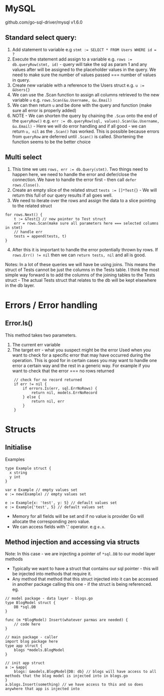 # MySQL

github.com/go-sql-driver/mysql v1.6.0

## Standard select query:

1. Add statement to variable e.g `stmt := SELECT * FROM Users WHERE id = ?`
2. Execute the statement add assign to a variable e.g. `rows := db.queryRow(stmt, id)` - query will take the sql as param 1 and any values after will be assigned to the placeholder values in the query. We need to make sure the number of values passed === number of values in query.
3. Create new variable with a reference to the Users struct e.g. `u := &Users{}`
4. We can use the .Scan function to assign all columns retrieved to the new variable `u` e.g. `rows.Scan(&u.Username, &u.Email)`
5. We can then return `u` and be done with the query and function (make sure all error is properly added)
6. NOTE - We can shorten the query by chaining the `.Scan` onto the end of the `queryRow()` e.g. `err := db.queryRow(sql, values).Scan(&u.Username, &u.Email)` - Here we will do error handling and if all good - we can return `u, nil` as the `.Scan()` has worked. This is possible because errors from `queryRow` are deferred until `.Scan()` is called. Shortening the function seems to be the better choice

## Multi select

1. This time we ues `rows, err := db.Query(stmt)`. Two things need to happen here, we need to handle the error and defer/close the connection. We have to handle the error first - then call `defer rows.Close()`.
2. Create an empty slice of the related struct `tests := []*Test{}` - We will return this full of our query results if all goes well.
3. We need to iterate over the rows and assign the data to a slice pointing to the related struct

```
for rows.Next() {
    t := &Test{} // new pointer to Test struct
    err = rows.Scan(make sure all parameters here === selected columns in stmt)
    // handle err
    tests = append(tests, t)
}
```

4. After this it is important to handle the error potentially thrown by rows. If `rows.Err() != nil` then we can `return tests, nil` and all is good.

Notes: In a lot of these queries we will have be using joins. This means the struct of Tests cannot be just the columns in the Tests table. I think the most simple way forward is to add the columns of the joining tables to the Tests struct - The actual Tests struct that relates to the db will be kept elsewhere in the db layer.

# Errors / Error handling

## Error.Is()

This method takes two parameters.

1. The current err variable
2. The target err - what you suspect might be the error
   Used when you want to check for a specific error that may have occurred during the operation. This is good for in certain cases you may want to handle one error a certain way and the rest in a generic way. For example if you want to check that the error === no rows returned

```
    // check for no record returned
	if err != nil {
		if errors.Is(err, sql.ErrNoRows) {
			return nil, models.ErrNoRecord
		} else {
			return nil, err
		}
	}
```

# Structs 
## Initialise 
Examples    
```
type Example struct {
  x string
  y int
}

var e Example // empty values set 
e := new(Example) // empty values set

e := Example{x: 'test', y: 5} // default values set
e := Example{'test', 5} // default values set

```
- Memory for all fields will be set and if no value is provider Go will allocate the corresponding zero value.
- We can access fields with '.' operator. e.g `e.x`.

## Method injection and accessing via structs 
Note: In this case - we are injecting a pointer of `*sql.DB` to our model layer methods 
- Typically we want to have a struct that contains our sql pointer - this will be injected into methods that require it. 
- Any method that method that this struct injected into it can be accessed in another package calling this one - if the struct is being referenced.
eg.
```
// model package - data layer - blogs.go
type BlogModel struct {
	DB *sql.DB
}

func (m *BlogModel) Insert(whatever parmas are needed) {
	// code here 
}

// main package - caller
import blog package here
type app struct {
	blogs *models.BlogModel
}

// init app struct
a := &app{
	blogs: &models.BlogModel{DB: db} // blogs will have access to all methods that the blog model is injected into in blogs.go 
}
a.blogs.Insert(something) // we have access to this and so does anywhere that app is injected into
```


